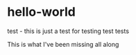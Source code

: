 hello-world
===========

test - this is just a test for testing test tests

This is what I've been missing all along

